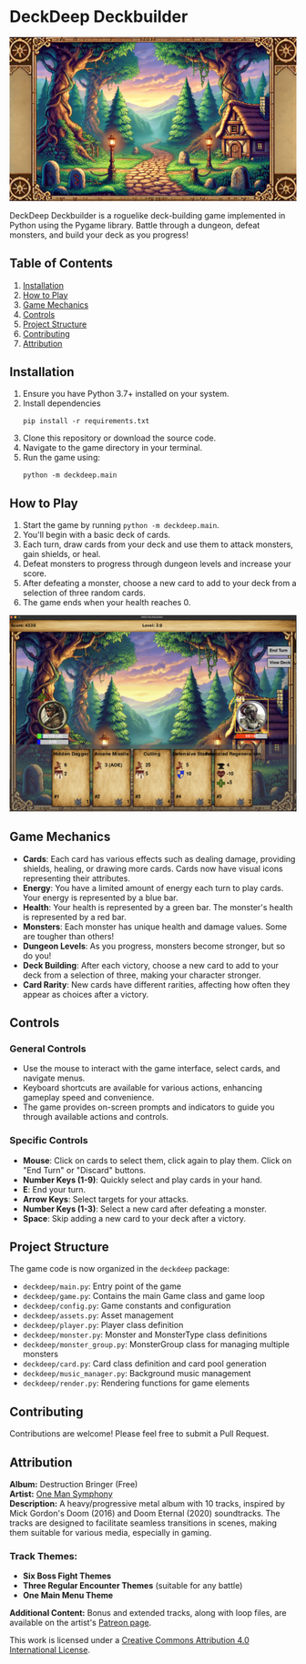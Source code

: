 # DeckDeep Deckbuilder

![DeckDeep Deckbuilder Background](/assets/images/backgrounds/background.png)

DeckDeep Deckbuilder is a roguelike deck-building game implemented in Python using the Pygame library. Battle through a dungeon, defeat monsters, and build your deck as you progress!

## Table of Contents
1. [Installation](#installation)
2. [How to Play](#how-to-play)
3. [Game Mechanics](#game-mechanics)
4. [Controls](#controls)
5. [Project Structure](#project-structure)
6. [Contributing](#contributing)
7. [Attribution](#attribution)

## Installation

1. Ensure you have Python 3.7+ installed on your system.
2. Install dependencies
   ```
   pip install -r requirements.txt
   ```
3. Clone this repository or download the source code.
4. Navigate to the game directory in your terminal.
5. Run the game using:
   ```
   python -m deckdeep.main
   ```

## How to Play

1. Start the game by running `python -m deckdeep.main`.
2. You'll begin with a basic deck of cards.
3. Each turn, draw cards from your deck and use them to attack monsters, gain shields, or heal.
4. Defeat monsters to progress through dungeon levels and increase your score.
5. After defeating a monster, choose a new card to add to your deck from a selection of three random cards.
6. The game ends when your health reaches 0.

![Gameplay](/assets/images/backgrounds/gp_screenshot.png)

## Game Mechanics

- **Cards**: Each card has various effects such as dealing damage, providing shields, healing, or drawing more cards. Cards now have visual icons representing their attributes.
- **Energy**: You have a limited amount of energy each turn to play cards. Your energy is represented by a blue bar.
- **Health**: Your health is represented by a green bar. The monster's health is represented by a red bar.
- **Monsters**: Each monster has unique health and damage values. Some are tougher than others!
- **Dungeon Levels**: As you progress, monsters become stronger, but so do you!
- **Deck Building**: After each victory, choose a new card to add to your deck from a selection of three, making your character stronger.
- **Card Rarity**: New cards have different rarities, affecting how often they appear as choices after a victory.

## Controls

### General Controls
- Use the mouse to interact with the game interface, select cards, and navigate menus.
- Keyboard shortcuts are available for various actions, enhancing gameplay speed and convenience.
- The game provides on-screen prompts and indicators to guide you through available actions and controls.

### Specific Controls
- **Mouse**: Click on cards to select them, click again to play them. Click on "End Turn" or "Discard" buttons.
- **Number Keys (1-9)**: Quickly select and play cards in your hand.
- **E**: End your turn.
- **Arrow Keys**: Select targets for your attacks.
- **Number Keys (1-3)**: Select a new card after defeating a monster.
- **Space**: Skip adding a new card to your deck after a victory.

## Project Structure

The game code is now organized in the `deckdeep` package:

- `deckdeep/main.py`: Entry point of the game
- `deckdeep/game.py`: Contains the main Game class and game loop
- `deckdeep/config.py`: Game constants and configuration
- `deckdeep/assets.py`: Asset management
- `deckdeep/player.py`: Player class definition
- `deckdeep/monster.py`: Monster and MonsterType class definitions
- `deckdeep/monster_group.py`: MonsterGroup class for managing multiple monsters
- `deckdeep/card.py`: Card class definition and card pool generation
- `deckdeep/music_manager.py`: Background music management
- `deckdeep/render.py`: Rendering functions for game elements

## Contributing

Contributions are welcome! Please feel free to submit a Pull Request.

## Attribution

**Album:** Destruction Bringer (Free)  
**Artist:** [One Man Symphony](https://onemansymphony.bandcamp.com)  
**Description:** A heavy/progressive metal album with 10 tracks, inspired by Mick Gordon's Doom (2016) and Doom Eternal (2020) soundtracks. The tracks are designed to facilitate seamless transitions in scenes, making them suitable for various media, especially in gaming.

### Track Themes:
- **Six Boss Fight Themes**
- **Three Regular Encounter Themes** (suitable for any battle)
- **One Main Menu Theme**

**Additional Content:** Bonus and extended tracks, along with loop files, are available on the artist's [Patreon page](https://www.patreon.com/onemansymphony).

This work is licensed under a [Creative Commons Attribution 4.0 International License](https://creativecommons.org/licenses/by/4.0/).

